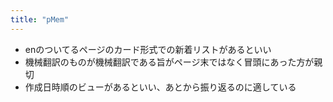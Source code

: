 ```yaml
---
title: "pMem"
---
```


- enのついてるページのカード形式での新着リストがあるといい
- 機械翻訳のものが機械翻訳である旨がページ末ではなく冒頭にあった方が親切
- 作成日時順のビューがあるといい、あとから振り返るのに適している
